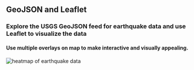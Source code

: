 ## GeoJSON and Leaflet

### Explore the USGS GeoJSON feed for earthquake data and use Leaflet to visualize the data

#### Use multiple overlays on map to make interactive and visually appealing.

![heatmap of earthquake data](https://github.com/brookecrofts/leaflet_challenge/Earthquakes.png)